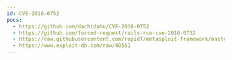 ```yaml
---
id: CVE-2016-0752
pocs:
  - https://github.com/dachidahu/CVE-2016-0752
  - https://github.com/forced-request/rails-rce-cve-2016-0752
  - https://raw.githubusercontent.com/rapid7/metasploit-framework/master/modules/exploits/multi/http/rails_dynamic_render_code_exec.rb
  - https://www.exploit-db.com/raw/40561
---
```

